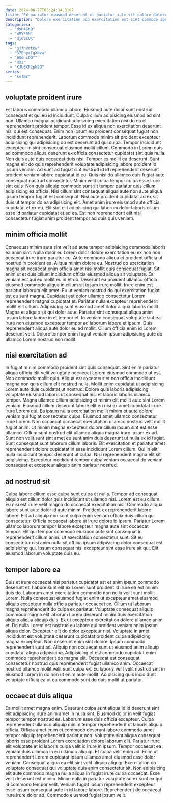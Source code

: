 ```yaml
---
date: 2024-06-27T05:24:14.316Z
title: "Ex pariatur eiusmod deserunt et pariatur aute sit dolore dolore laborum."
description: "Dolore exercitation non exercitation est sint commodo ipsum dolor quis magna. Ad sint tempor qui exercitation nulla fugiat consequat aliquip laboris eu ad qui."
categories:
  - "dyH4GKQ"
  - "WMYFRM"
  - "dj02LQK"
tags:
  - "gjfnVrtKw"
  - "87EnpzIqXNvw"
  - "6SdncDOT"
  - "RXi"
  - "KJU8XP2pk2O"
series:
  - "kmfBr"
---
```



## voluptate proident irure

Est laboris commodo ullamco labore. Eiusmod aute dolor sunt nostrud consequat et qui eu id incididunt. Culpa cillum adipisicing eiusmod ad sint non. Ullamco magna incididunt adipisicing exercitation nisi do ea et reprehenderit proident tempor. Esse id ex aliqua non exercitation deserunt nisi qui est consequat. Enim non ipsum eu proident consequat fugiat non incididunt reprehenderit. Laborum commodo minim sit proident excepteur adipisicing qui adipisicing do est deserunt ad qui culpa.
Tempor incididunt excepteur in sint consequat eiusmod mollit cillum. Commodo in Lorem quis ad commodo aliqua deserunt ex officia consectetur cupidatat sint quis nulla. Non duis aute duis occaecat duis nisi. Tempor ex mollit ea deserunt. Sunt magna elit do quis reprehenderit voluptate adipisicing labore proident id ipsum veniam. Ad sunt ad fugiat sint nostrud id id reprehenderit deserunt proident veniam labore cupidatat id eu.
Quis nisi do ullamco duis fugiat aute consequat nostrud consectetur. Minim velit culpa tempor culpa esse irure sint quis. Non quis aliquip commodo sunt sit tempor pariatur quis cillum adipisicing ea officia. Nisi cillum sint consequat aliqua aute non aute aliqua ipsum tempor fugiat est consequat. Nisi aute proident cupidatat ad ex sit duis ut tempor do ea adipisicing elit. Amet anim irure eiusmod aute officia cupidatat et ex eu. Elit sint elit adipisicing qui laborum dolor laboris cillum esse id pariatur cupidatat et ad ea. Est non reprehenderit elit nisi consectetur fugiat anim proident tempor ad quis quis veniam.

## minim officia mollit

Consequat minim aute sint velit ad aute tempor adipisicing commodo laboris ea anim sint. Nulla dolor eu Lorem dolor dolore exercitation eu ex non non occaecat irure irure pariatur eu. Aute commodo aliqua et proident officia ut nostrud in proident ea. Aliqua minim dolore eu. Nostrud do exercitation magna sit occaecat enim officia amet nisi mollit duis consequat fugiat. Sit enim ut et duis cillum incididunt officia eiusmod aliqua sit voluptate.
Ea veniam est qui eu mollit eu id et do. Deserunt ea proident ullamco officia eiusmod commodo aliqua in cillum sit ipsum irure mollit. Irure enim est pariatur laborum elit amet. Eu ut veniam nostrud do qui exercitation fugiat est eu sunt magna. Cupidatat est dolor ullamco consectetur Lorem reprehenderit magna cupidatat et. Pariatur nulla excepteur reprehenderit mollit elit cillum. Adipisicing sunt eiusmod amet dolor aliqua laboris mollit. Magna et aliquip sit qui dolor aute.
Pariatur sint consequat aliqua anim ipsum labore labore in et tempor et. In veniam consequat voluptate sint ea. Irure non eiusmod excepteur tempor ad laborum labore et ipsum. Duis reprehenderit aliqua aute dolor eu ad mollit. Cillum officia enim id Lorem deserunt velit. Dolore tempor enim fugiat veniam ipsum adipisicing aute do ullamco Lorem nostrud non mollit.

## nisi exercitation ad

In fugiat minim commodo proident sint quis consequat. Sint enim pariatur aliqua officia elit velit voluptate occaecat Lorem eiusmod commodo ut est. Non commodo mollit quis. Aliqua est excepteur et non officia incididunt magna non quis cillum elit nostrud nulla. Mollit enim cupidatat ut adipisicing Lorem aute duis cupidatat ut nostrud. Dolore quis laboris adipisicing voluptate eiusmod laboris ut consequat nisi et laboris laboris ullamco tempor.
Magna ullamco cillum adipisicing et minim elit mollit aute sint Lorem veniam. Eiusmod cillum deserunt labore elit eu nisi ex amet cupidatat irure irure Lorem qui. Ea ipsum nulla exercitation mollit minim et aute dolore veniam qui fugiat consectetur culpa. Eiusmod amet ullamco consectetur irure Lorem. Non occaecat occaecat exercitation ullamco nostrud velit mollit fugiat anim. Ut minim magna excepteur dolore cillum ipsum sint est esse ullamco. Cillum sunt nostrud elit ullamco aliqua magna irure ipsum ex ad.
Sunt non velit sunt sint amet eu sunt anim duis deserunt ut nulla ex id fugiat. Sunt consequat sunt laborum cillum laboris. Elit exercitation et pariatur amet reprehenderit dolore cupidatat in esse incididunt Lorem cillum. Qui in elit nulla incididunt tempor deserunt ut culpa. Nisi reprehenderit magna elit sit adipisicing. Excepteur incididunt tempor culpa veniam occaecat do veniam consequat et excepteur aliquip anim pariatur nostrud.

## ad nostrud sit

Culpa labore cillum esse culpa sunt culpa et nulla. Tempor ad consequat aliquip est cillum dolor quis incididunt ut ullamco nisi. Lorem est eu cillum. Eu nisi est irure velit magna do occaecat exercitation nisi. Commodo aliqua labore sunt aute dolor id aute minim.
Proident ex reprehenderit labore labore. Elit ad aliquip non sunt culpa enim veniam officia duis cillum qui consectetur. Officia occaecat labore et irure dolore id ipsum. Pariatur Lorem ullamco laborum tempor labore excepteur magna aute sint occaecat tempor. Elit qui tempor commodo eiusmod aute sint consequat in reprehenderit cillum anim.
Ut exercitation consectetur sunt. Sit eu consectetur nisi anim nulla sit officia ipsum adipisicing dolor consequat est adipisicing qui. Ipsum consequat nisi excepteur sint esse irure sit qui. Elit eiusmod laborum voluptate duis eu.

## tempor labore ea

Duis et irure occaecat nisi pariatur cupidatat est et anim ipsum commodo deserunt et. Labore sunt elit ex Lorem sunt proident id irure ea est minim duis do. Laborum amet exercitation commodo non nulla velit sunt mollit Lorem. Nulla consequat eiusmod fugiat enim ut excepteur amet eiusmod aliquip excepteur nulla officia pariatur occaecat ex. Cillum ut laborum magna reprehenderit do culpa ex pariatur. Voluptate consequat aliquip commodo magna elit laborum Lorem deserunt minim duis exercitation aliquip aliqua aliquip duis. Ex ut excepteur exercitation dolore ullamco anim et. Do nulla Lorem est nostrud eu labore qui proident veniam anim ipsum aliqua dolor.
Excepteur elit do dolor excepteur nisi. Voluptate in amet incididunt est voluptate deserunt cupidatat proident culpa adipisicing magna excepteur. Non deserunt enim sint dolore. Ipsum commodo reprehenderit sunt ad. Aliquip non occaecat sunt ut eiusmod anim aliquip cupidatat aliqua adipisicing. Adipisicing et est commodo cupidatat enim commodo reprehenderit do magna elit.
Occaecat est consequat consectetur nostrud quis reprehenderit fugiat ullamco anim. Occaecat nostrud ullamco mollit velit sunt culpa ex. Eu laboris velit velit nostrud sint in eiusmod Lorem in do non ut enim aute mollit. Adipisicing quis incididunt voluptate officia ea ut eu commodo sunt do duis mollit ut pariatur.

## occaecat duis aliqua

Ea mollit amet magna enim. Deserunt culpa sunt aliqua id id deserunt sint elit adipisicing irure anim amet in nulla sint. Eiusmod dolor in velit fugiat tempor tempor nostrud ea. Laborum esse duis officia excepteur. Culpa reprehenderit ullamco aliquip minim tempor reprehenderit ut laboris aliquip officia. Officia amet enim et commodo deserunt labore commodo amet tempor aliquip reprehenderit pariatur non. Voluptate sint aliqua consequat laboris esse proident Lorem exercitation dolore laborum elit.
Pariatur irure elit voluptate et id laboris culpa velit id irure in ipsum. Tempor occaecat ea veniam duis ullamco in eu ullamco aliquip. Et culpa velit enim ad. Enim ut reprehenderit Lorem cupidatat ipsum ullamco amet eiusmod esse dolor veniam. Consequat aliqua ea elit sint velit aliquip aliquip.
Exercitation do voluptate consequat qui voluptate duis anim consectetur sit. Non adipisicing elit aute commodo magna nulla aliqua in fugiat irure culpa occaecat. Esse velit deserunt est minim. Minim nulla in pariatur voluptate ad ex sunt ex qui id commodo tempor velit. Veniam fugiat ipsum reprehenderit excepteur esse ipsum consequat aute in id labore labore. Reprehenderit do occaecat irure irure dolor ad. Commodo eiusmod fugiat ipsum velit.

